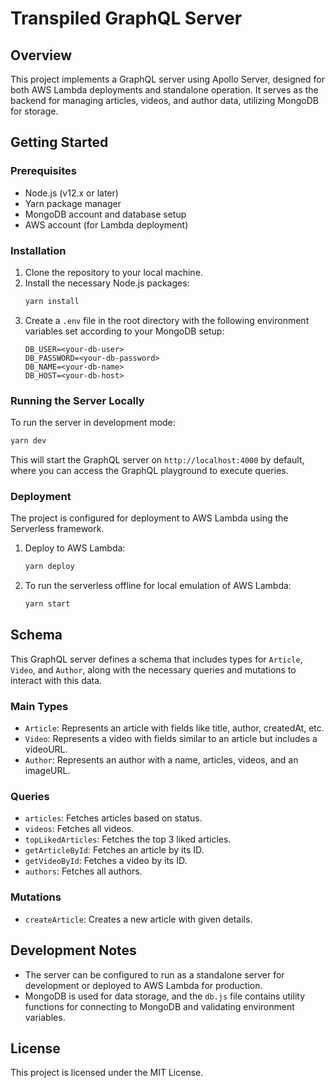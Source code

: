 # Transpiled GraphQL Server

## Overview

This project implements a GraphQL server using Apollo Server, designed for both AWS Lambda deployments and standalone operation. It serves as the backend for managing articles, videos, and author data, utilizing MongoDB for storage.

## Getting Started

### Prerequisites

- Node.js (v12.x or later)
- Yarn package manager
- MongoDB account and database setup
- AWS account (for Lambda deployment)

### Installation

1. Clone the repository to your local machine.
2. Install the necessary Node.js packages:
   ```sh
   yarn install
   ```
3. Create a `.env` file in the root directory with the following environment variables set according to your MongoDB setup:
   ```
   DB_USER=<your-db-user>
   DB_PASSWORD=<your-db-password>
   DB_NAME=<your-db-name>
   DB_HOST=<your-db-host>
   ```

### Running the Server Locally

To run the server in development mode:

```sh
yarn dev
```

This will start the GraphQL server on `http://localhost:4000` by default, where you can access the GraphQL playground to execute queries.

### Deployment

The project is configured for deployment to AWS Lambda using the Serverless framework.

1. Deploy to AWS Lambda:

   ```sh
   yarn deploy
   ```

2. To run the serverless offline for local emulation of AWS Lambda:
   ```sh
   yarn start
   ```

## Schema

This GraphQL server defines a schema that includes types for `Article`, `Video`, and `Author`, along with the necessary queries and mutations to interact with this data.

### Main Types

- `Article`: Represents an article with fields like title, author, createdAt, etc.
- `Video`: Represents a video with fields similar to an article but includes a videoURL.
- `Author`: Represents an author with a name, articles, videos, and an imageURL.

### Queries

- `articles`: Fetches articles based on status.
- `videos`: Fetches all videos.
- `topLikedArticles`: Fetches the top 3 liked articles.
- `getArticleById`: Fetches an article by its ID.
- `getVideoById`: Fetches a video by its ID.
- `authors`: Fetches all authors.

### Mutations

- `createArticle`: Creates a new article with given details.

## Development Notes

- The server can be configured to run as a standalone server for development or deployed to AWS Lambda for production.
- MongoDB is used for data storage, and the `db.js` file contains utility functions for connecting to MongoDB and validating environment variables.

## License

This project is licensed under the MIT License.
